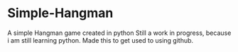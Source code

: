 # Simple-Hangman
A simple Hangman game created in python
Still a work in progress, because i am still learning python. Made this to get used to using github.
